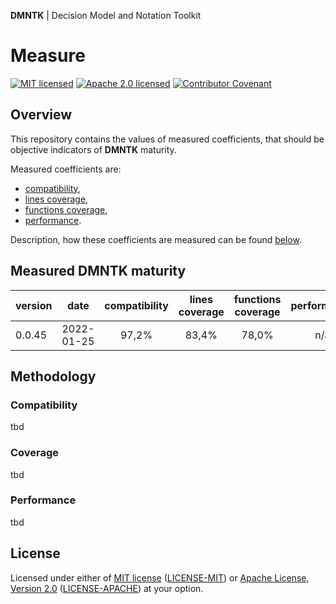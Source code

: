 **DMNTK** | Decision Model and Notation Toolkit

# Measure

[![MIT licensed][mit-badge]][mit-url]
[![Apache 2.0 licensed][apache-badge]][apache-url]
[![Contributor Covenant][coc-badge]](CODE_OF_CONDUCT.md)

[mit-badge]: https://img.shields.io/badge/License-MIT-blue.svg
[mit-url]: LICENSE-MIT
[apache-badge]: https://img.shields.io/badge/License-Apache%202.0-blue.svg
[apache-url]: LICENSE-APACHE
[coc-badge]: https://img.shields.io/badge/Contributor%20Covenant-2.1-4baaaa.svg

## Overview

This repository contains the values of measured coefficients,
that should be objective indicators of **DMNTK** maturity.

Measured coefficients are:
- [compatibility](./compatibility/README.md),
- [lines coverage](./coverage/README.md),
- [functions coverage](./coverage/README.md),
- [performance](./performance/README.md).

Description, how these coefficients are measured can be found [below](#Methodology).

## Measured DMNTK maturity

| version |     date      | compatibility | lines<br/>coverage | functions<br/>coverage | performance |
|---------|:-------------:|:-------------:|:------------------:|:----------------------:|:-----------:|
| 0.0.45  |  2022-01-25   |     97,2%     |       83,4%        |         78,0%          |     n/a     |

## Methodology

### Compatibility

tbd

### Coverage

tbd

### Performance

tbd

## License

Licensed under either of
[MIT license](https://opensource.org/licenses/MIT) ([LICENSE-MIT](https://github.com/dmntk/dmntk.rs/blob/main/LICENSE-MIT)) or
[Apache License, Version 2.0](https://www.apache.org/licenses/LICENSE-2.0) ([LICENSE-APACHE](https://github.com/dmntk/dmntk.rs/blob/main/LICENSE-APACHE))
at your option.
